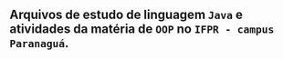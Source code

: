 ## Arquivos de estudo de linguagem `Java` e atividades da matéria de `OOP` no `IFPR - campus Paranaguá`.
